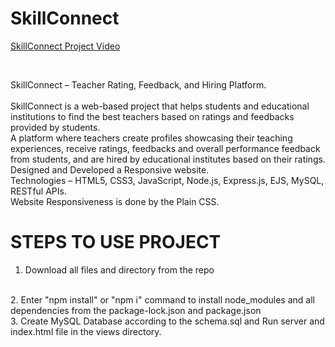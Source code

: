 # SkillConnect

[SkillConnect Project Video](https://github.com/user-attachments/assets/101d7d0f-fc0f-424c-9622-e9419e0a6ce1)

<br>

SkillConnect – Teacher Rating, Feedback, and Hiring Platform.
<br>  
SkillConnect is a web-based project that helps students and educational institutions to find the best teachers based on ratings and feedbacks provided by students.
<br>
A platform where teachers create profiles showcasing their teaching experiences, receive ratings, feedbacks and overall performance feedback from students, and are hired by educational institutes based on their ratings. Designed and Developed a Responsive website.
<br>
Technologies – HTML5, CSS3, JavaScript, Node.js, Express.js, EJS, MySQL, RESTful APIs.
<br>
Website Responsiveness is done by the Plain CSS.
<br>

# STEPS TO USE PROJECT

1. Download all files and directory from the repo
<br>
2. Enter "npm install" or "npm i" command to install node_modules and all dependencies from the package-lock.json and package.json
<br>
3. Create MySQL Database according to the schema.sql and Run server and index.html file in the views directory.
<br>
